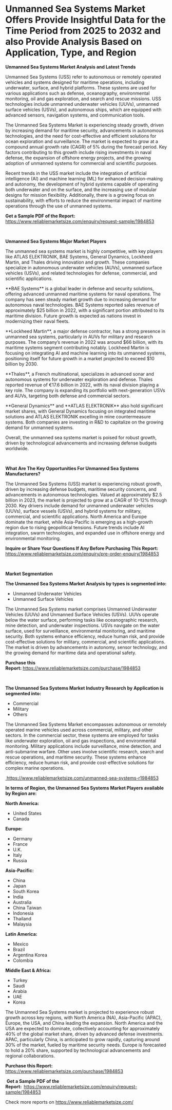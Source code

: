 <p><h1>Unmanned Sea Systems Market Offers Provide Insightful Data for the Time Period from 2025 to 2032 and also Provide Analysis Based on Application, Type, and Region</h1></p><p><strong>Unmanned Sea Systems Market Analysis and Latest Trends</strong></p>
<p><p>Unmanned Sea Systems (USS) refer to autonomous or remotely operated vehicles and systems designed for maritime operations, including underwater, surface, and hybrid platforms. These systems are used for various applications such as defense, oceanography, environmental monitoring, oil and gas exploration, and search and rescue missions. USS technologies include unmanned underwater vehicles (UUVs), unmanned surface vehicles (USVs), and autonomous ships, which are equipped with advanced sensors, navigation systems, and communication tools.</p><p>The Unmanned Sea Systems Market is experiencing steady growth, driven by increasing demand for maritime security, advancements in autonomous technologies, and the need for cost-effective and efficient solutions for ocean exploration and surveillance. The market is expected to grow at a compound annual growth rate (CAGR) of 5% during the forecast period. Key factors contributing to this growth include rising investments in naval defense, the expansion of offshore energy projects, and the growing adoption of unmanned systems for commercial and scientific purposes.</p><p>Recent trends in the USS market include the integration of artificial intelligence (AI) and machine learning (ML) for enhanced decision-making and autonomy, the development of hybrid systems capable of operating both underwater and on the surface, and the increasing use of modular designs for mission flexibility. Additionally, there is a growing focus on sustainability, with efforts to reduce the environmental impact of maritime operations through the use of unmanned systems.</p></p>
<p><strong>Get a Sample PDF of the Report:&nbsp;</strong> <a href="https://www.reliablemarketsize.com/enquiry/request-sample/1984853?utm_campaign=1766&utm_medium=2&utm_source=Github&utm_content=ia&utm_term=22012025&utm_id=unmanned-sea-systems">https://www.reliablemarketsize.com/enquiry/request-sample/1984853</a></p>
<p>&nbsp;</p>
<p><strong>Unmanned Sea Systems Major Market Players</strong></p>
<p><p>The unmanned sea systems market is highly competitive, with key players like ATLAS ELEKTRONIK, BAE Systems, General Dynamics, Lockheed Martin, and Thales driving innovation and growth. These companies specialize in autonomous underwater vehicles (AUVs), unmanned surface vehicles (USVs), and related technologies for defense, commercial, and scientific applications.</p><p>**BAE Systems** is a global leader in defense and security solutions, offering advanced unmanned maritime systems for naval operations. The company has seen steady market growth due to increasing demand for autonomous naval technologies. BAE Systems reported sales revenue of approximately $25 billion in 2022, with a significant portion attributed to its maritime division. Future growth is expected as nations invest in modernizing their naval fleets.</p><p>**Lockheed Martin**, a major defense contractor, has a strong presence in unmanned sea systems, particularly in AUVs for military and research purposes. The company’s revenue in 2022 was around $66 billion, with its maritime systems segment contributing notably. Lockheed Martin is focusing on integrating AI and machine learning into its unmanned systems, positioning itself for future growth in a market projected to exceed $10 billion by 2030.</p><p>**Thales**, a French multinational, specializes in advanced sonar and autonomous systems for underwater exploration and defense. Thales reported revenue of €17.6 billion in 2022, with its naval division playing a key role. The company is expanding its portfolio with next-generation USVs and AUVs, targeting both defense and commercial sectors.</p><p>**General Dynamics** and **ATLAS ELEKTRONIK** also hold significant market shares, with General Dynamics focusing on integrated maritime solutions and ATLAS ELEKTRONIK excelling in mine countermeasure systems. Both companies are investing in R&D to capitalize on the growing demand for unmanned systems.</p><p>Overall, the unmanned sea systems market is poised for robust growth, driven by technological advancements and increasing defense budgets worldwide.</p></p>
<p>&nbsp;</p>
<p><strong>What Are The Key Opportunities For Unmanned Sea Systems Manufacturers?</strong></p>
<p><p>The Unmanned Sea Systems (USS) market is experiencing robust growth, driven by increasing defense budgets, maritime security concerns, and advancements in autonomous technologies. Valued at approximately $2.5 billion in 2023, the market is projected to grow at a CAGR of 10-12% through 2030. Key drivers include demand for unmanned underwater vehicles (UUVs), surface vessels (USVs), and hybrid systems for military, commercial, and scientific applications. North America and Europe dominate the market, while Asia-Pacific is emerging as a high-growth region due to rising geopolitical tensions. Future trends include AI integration, swarm technologies, and expanded use in offshore energy and environmental monitoring.</p></p>
<p><strong>Inquire or Share Your Questions If Any Before Purchasing This Report:</strong> <a href="https://www.reliablemarketsize.com/enquiry/pre-order-enquiry/1984853?utm_campaign=1766&utm_medium=2&utm_source=Github&utm_content=ia&utm_term=22012025&utm_id=unmanned-sea-systems">https://www.reliablemarketsize.com/enquiry/pre-order-enquiry/1984853</a></p>
<p>&nbsp;</p>
<p><strong>Market Segmentation</strong></p>
<p><strong>The Unmanned Sea Systems Market Analysis by types is segmented into:</strong></p>
<p><ul><li>Unmanned Underwater Vehicles</li><li>Unmanned Surface Vehicles</li></ul></p>
<p><p>The Unmanned Sea Systems market comprises Unmanned Underwater Vehicles (UUVs) and Unmanned Surface Vehicles (USVs). UUVs operate below the water surface, performing tasks like oceanographic research, mine detection, and underwater inspections. USVs navigate on the water surface, used for surveillance, environmental monitoring, and maritime security. Both systems enhance efficiency, reduce human risk, and provide cost-effective solutions for military, commercial, and scientific applications. The market is driven by advancements in autonomy, sensor technology, and the growing demand for maritime data and operational safety.</p></p>
<p><strong>Purchase this Report:&nbsp;</strong><a href="https://www.reliablemarketsize.com/purchase/1984853?utm_campaign=1766&utm_medium=2&utm_source=Github&utm_content=ia&utm_term=22012025&utm_id=unmanned-sea-systems">https://www.reliablemarketsize.com/purchase/1984853</a></p>
<p>&nbsp;</p>
<p><strong>The Unmanned Sea Systems Market Industry Research by Application is segmented into:</strong></p>
<p><ul><li>Commercial</li><li>Military</li><li>Others</li></ul></p>
<p><p>The Unmanned Sea Systems Market encompasses autonomous or remotely operated marine vehicles used across commercial, military, and other sectors. In the commercial sector, these systems are employed for tasks like underwater exploration, oil and gas inspections, and environmental monitoring. Military applications include surveillance, mine detection, and anti-submarine warfare. Other uses involve scientific research, search and rescue operations, and maritime security. These systems enhance efficiency, reduce human risk, and provide cost-effective solutions for complex marine operations.</p></p>
<p><a href="https://www.reliablemarketsize.com/unmanned-sea-systems-r1984853?utm_campaign=1766&utm_medium=2&utm_source=Github&utm_content=ia&utm_term=22012025&utm_id=unmanned-sea-systems">&nbsp;https://www.reliablemarketsize.com/unmanned-sea-systems-r1984853</a></p>
<p><strong>In terms of Region, the Unmanned Sea Systems Market Players available by Region are:</strong></p>
<p>
    <p> <strong> North America: </strong>
        <ul>
            <li>United States</li>
            <li>Canada</li>
        </ul>
        </p> 
    <p> <strong> Europe: </strong>
        <ul>
            <li>Germany</li>
            <li>France</li>
            <li>U.K.</li>
            <li>Italy</li>
            <li>Russia</li>
        </ul>
        </p> 
    <p> <strong> Asia-Pacific: </strong>
        <ul>
            <li>China</li>
            <li>Japan</li>
            <li>South Korea</li>
            <li>India</li>
            <li>Australia</li>
            <li>China Taiwan</li>
            <li>Indonesia</li>
            <li>Thailand</li>
            <li>Malaysia</li>
        </ul>
        </p> 
    <p> <strong> Latin America: </strong>
        <ul>
            <li>Mexico</li>
            <li>Brazil</li>
            <li>Argentina Korea</li>
            <li>Colombia</li>
        </ul>
        </p> 
    <p> <strong> Middle East & Africa: </strong>
        <ul>
            <li>Turkey</li>
            <li>Saudi</li>
            <li>Arabia</li>
            <li>UAE</li>
            <li>Korea</li>
        </ul>
    </p>
    </p>
<p><p>The Unmanned Sea Systems market is projected to experience robust growth across key regions, with North America (NA), Asia-Pacific (APAC), Europe, the USA, and China leading the expansion. North America and the USA are expected to dominate, collectively accounting for approximately 40% of the global market share, driven by advanced defense investments. APAC, particularly China, is anticipated to grow rapidly, capturing around 30% of the market, fueled by maritime security needs. Europe is forecasted to hold a 20% share, supported by technological advancements and regional collaborations.</p></p>
<p><strong>Purchase this Report: </strong><a href="https://www.reliablemarketsize.com/purchase/1984853?utm_campaign=1766&utm_medium=2&utm_source=Github&utm_content=ia&utm_term=22012025&utm_id=unmanned-sea-systems">https://www.reliablemarketsize.com/purchase/1984853</a></p>
<p>&nbsp;<strong>Get a Sample PDF of the Report:&nbsp;&nbsp;</strong><a href="https://www.reliablemarketsize.com/enquiry/request-sample/1984853?utm_campaign=1766&utm_medium=2&utm_source=Github&utm_content=ia&utm_term=22012025&utm_id=unmanned-sea-systems">https://www.reliablemarketsize.com/enquiry/request-sample/1984853</a></p>
<p><strong></strong></p>
<p>Check more reports on <a href="https://www.reliablemarketsize.com/?utm_campaign=1766&utm_medium=2&utm_source=Github&utm_content=ia&utm_term=22012025&utm_id=unmanned-sea-systems">https://www.reliablemarketsize.com/</a></p>